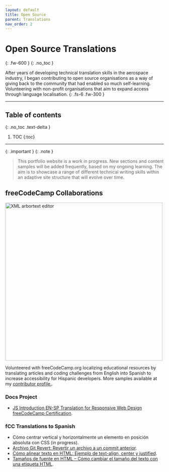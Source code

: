 ```yaml
---
layout: default
title: Open Source
parent: Translations
nav_order: 2
---
```


# Open Source Translations
{: .fw-600 }
{: .no_toc }

After years of developing technical translation skills in the aerospace industry, I began contributing to open source organisations as a way of giving back to the community that had enabled so much self-learning. Volunteering with non-profit organisations that aim to expand access through language localisation.
{: .fs-6 .fw-300 }

---

## Table of contents
{: .no_toc .text-delta }

1. TOC
{:toc}

---

{: .important }
{: .note }
> This portfolio website is a work in progress. New sections and content samples will be added frequently, based on my ongoing learning. The aim is to showcase a range of different technical writing skills within an adaptive site structure that will evolve over time.

## freeCodeCamp Collaborations

<img src="/portfolio/assets/images/FreeCodeCamp_logo.png" alt="XML arbortext editor" width="500" height="500">

Volunteered with freeCodeCamp.org localizing educational resources by translating articles and coding challenges from English into Spanish to increase accessibility for Hispanic developers. More samples available at my [contributor profile.](https://www.freecodecamp.org/espanol/news/author/fran/).

### Docs Project

- [JS Introduction EN-SP Translation for Responsive Web Design freeCodeCamp Certification](https://franmaral.github.io/freecodecamp/techdocs/fcc-technical-documentation.html).

### fCC Translations to Spanish

- Cómo centrar vertical y horizontalmente un elemento en posición absoluta con CSS (in progress).
- [Archivo Git Revert: Revertir un archivo a un commit anterior](https://www.freecodecamp.org/espanol/news/archivo-git-revert-revertir-un-archivo-a-un-commit-anterior/).
- [Cómo alinear texto en HTML: Ejemplo de text-align, center y justified](https://www.freecodecamp.org/espanol/news/como-alinear-texto-en-html-ejemplo-de-text-align-center-y-justified/).
- [Tamaños de fuente en HTML – Cómo cambiar el tamaño del texto con una etiqueta HTML](https://www.freecodecamp.org/espanol/news/tamanos-de-fuente-html-como-cambiar-tamano-texto-con-etiqueta-html/).



